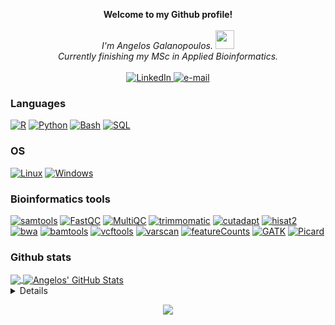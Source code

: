 
<p align="center">
    <b>Welcome to my Github profile!</b><br><br>
    <i>
        I'm Angelos Galanopoulos. <img src="https://github.com/MartinHeinz/MartinHeinz/blob/master/wave.gif" width="30px"> <br>
        Currently finishing my MSc in Applied Bioinformatics.<br>
    </i><br>
    <a href="https://www.linkedin.com/in/angelos-galanopoulos">
        <img src="https://img.shields.io/badge/LinkedIn-blue?style=flat-square&logo=linkedin" alt="LinkedIn">
    </a>
    <a href="mailto:aggelos529@gmail.com">
        <img src="https://img.shields.io/badge/Email-blue?style=flat-square&logo=gmail&logoColor=white" alt="e-mail">
    </a>
</p>

### Languages
[![R](https://img.shields.io/badge/r-black?style=for-the-badge&logo=r&logoColor=blue&labelColor=black)](https://github.com/Angelos-GK)
[![Python](https://img.shields.io/badge/python-black?style=for-the-badge&logo=python)](https://github.com/Angelos-GK)
[![Bash](https://img.shields.io/badge/bash-black?style=for-the-badge&logo=gnu-bash&logoColor=white)](https://github.com/Angelos-GK)
[![SQL](https://img.shields.io/badge/sql-black?style=for-the-badge&logo=mysql)](https://github.com/Angelos-GK)

### OS
[![Linux](https://img.shields.io/badge/linux-black?style=for-the-badge&logo=Linux)](https://github.com/Angelos-GK)
[![Windows](https://img.shields.io/badge/Windows-black?style=for-the-badge&logo=Windows)](https://github.com/Angelos-GK)

### Bioinformatics tools
[![samtools](https://img.shields.io/badge/samtools-black?style=flat&logoColor=black)](https://github.com/Angelos-GK)
[![FastQC](https://img.shields.io/badge/FastQC-black?style=flat&logoColor=black)](https://github.com/Angelos-GK)
[![MultiQC](https://img.shields.io/badge/MultiQC-black?style=flat&logoColor=black)](https://github.com/Angelos-GK)
[![trimmomatic](https://img.shields.io/badge/trimmomatic-black?style=flat&logoColor=black)](https://github.com/Angelos-GK)
[![cutadapt](https://img.shields.io/badge/cutadapt-black?style=flat&logoColor=black)](https://github.com/Angelos-GK)
[![hisat2](https://img.shields.io/badge/hisat2-black?style=flat&logoColor=black)](https://github.com/Angelos-GK)
[![bwa](https://img.shields.io/badge/bwa-black?style=flat&logoColor=black)](https://github.com/Angelos-GK)
[![bamtools](https://img.shields.io/badge/bamtools-black?style=flat&logoColor=black)](https://github.com/Angelos-GK)
[![vcftools](https://img.shields.io/badge/vcftools-black?style=flat&logoColor=black)](https://github.com/Angelos-GK)
[![varscan](https://img.shields.io/badge/varscan-black?style=flat&logoColor=black)](https://github.com/Angelos-GK)
[![featureCounts](https://img.shields.io/badge/featureCounts-black?style=flat&logoColor=black)](https://github.com/Angelos-GK)
[![GATK](https://img.shields.io/badge/GATK-black?style=flat&logoColor=black)](https://github.com/Angelos-GK)
[![Picard](https://img.shields.io/badge/Picard-black?style=flat&logoColor=black)](https://github.com/Angelos-GK)

### Github stats
<a href="https://github.com/Angelos-GK/Angelos-GK">
  <img align="center" src="https://github-readme-stats.vercel.app/api/top-langs/?username=Angelos-GK&hide=java,html,tex&title_color=ffffff&text_color=c9cacc&icon_color=2bbc8a&bg_color=1d1f21&langs_count=3" />
</a>
<a href="https://github.com/Angelos-GK/Angelos-GK">
  <img align="center" src="https://github-readme-stats.vercel.app/api?username=Angelos-GK&show_icons=true&line_height=27&count_private=true&title_color=ffffff&text_color=c9cacc&icon_color=2bbc8a&bg_color=1d1f21" alt="Angelos' GitHub Stats" />
</a>

<details>
<p align="center">
  <a href="https://github.com/Angelos-GK">
    <img src="http://github-profile-summary-cards.vercel.app/api/cards/profile-details?username=Angelos-GK&theme=transparent" />
  </a>
  <a href="https://github.com/Angelos-GK">
    <img src="https://github-readme-streak-stats.herokuapp.com/?user=Angelos-GK&hide_border=true&card_width=338&theme=transparent" />
  </a>
  <a href="https://github.com/Angelos-GK">
    <img src="http://github-profile-summary-cards.vercel.app/api/cards/stats?username=Angelos-GK&theme=transparent" />
  </a>
  <a href="https://github.com/Angelos-GK">
    <img src="https://github-readme-stats.vercel.app/api/top-langs/?username=Angelos-GK&langs_count=10&exclude_repo=&hide=jupyter%20notebook,vim%20script,cmake,makefile,batchfile,emacs%20lisp,css,html&layout=default&card_width=699&hide_border=true&theme=transparent" />
  </a>
</p>
</details>

<p align="center">
  <a href="https://github.com/Angelos-GK">
    <img src="https://komarev.com/ghpvc/?username=Angelos-GK&color=blue&style=flat)" />
  </a>
</p>

<!--

- 🔭 I’m currently working on ...
- 🌱 I’m currently learning ...
- 👯 I’m looking to collaborate on ...
- 🤔 I’m looking for help with ...
- 💬 Ask me about ...
- 📫 How to reach me: ...
- 😄 Pronouns: ...
- ⚡ Fun fact: ...
-->
<!--
**Angelos-Gk/Angelos-GK** is a ✨ _special_ ✨ repository because its `README.md` (this file) appears on your GitHub profile.

Here are some ideas to get you started:

- 🔭 I’m currently working on ...
- 🌱 I’m currently learning ...
- 👯 I’m looking to collaborate on ...
- 🤔 I’m looking for help with ...
- 💬 Ask me about ...
- 📫 How to reach me: ...
- 😄 Pronouns: ...
- ⚡ Fun fact: ...
-->

